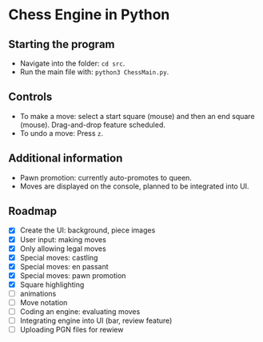 # Chess Engine in Python

## Starting the program

  - Navigate into the folder: `cd src`.
  - Run the main file with: `python3 ChessMain.py`.

## Controls

  - To make a move: select a start square (mouse) and then an end square (mouse). Drag-and-drop feature scheduled.
  - To undo a move: Press `z`.

## Additional information

  - Pawn promotion: currently auto-promotes to queen.
  - Moves are displayed on the console, planned to be integrated into UI.

## Roadmap

  - [x] Create the UI: background, piece images
  - [x] User input: making moves 
  - [x] Only allowing legal moves 
  - [x] Special moves: castling
  - [x] Special moves: en passant
  - [x] Special moves: pawn promotion
  - [x] Square highlighting
  - [ ] animations
  - [ ] Move notation 
  - [ ] Coding an engine: evaluating moves
  - [ ] Integrating engine into UI (bar, review feature)
  - [ ] Uploading PGN files for rewiew
